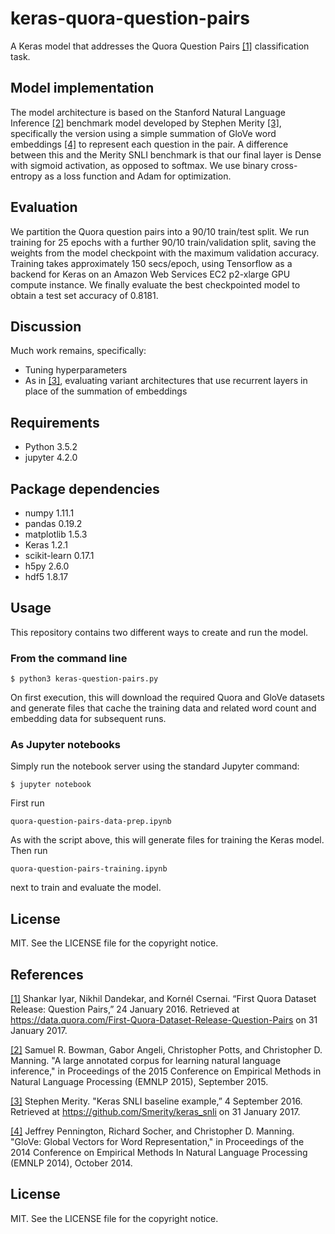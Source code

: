 # keras-quora-question-pairs

A Keras model that addresses the Quora Question Pairs [[1]](https://data.quora.com/First-Quora-Dataset-Release-Question-Pairs) classification task.

## Model implementation

The model architecture is based on the Stanford Natural Language Inference [[2]](http://nlp.stanford.edu/pubs/snli_paper.pdf) benchmark model developed by Stephen Merity [[3]](https://github.com/Smerity/keras_snli), specifically the version using a simple summation of GloVe word embeddings [[4]](http://nlp.stanford.edu/pubs/glove.pdf) to represent each question in the pair. A difference between this and the Merity SNLI benchmark is that our final layer is Dense with sigmoid activation, as opposed to softmax. We use binary cross-entropy as a loss function and Adam for optimization. 

## Evaluation

We partition the Quora question pairs into a 90/10 train/test split. We run training for 25 epochs with a further 90/10 train/validation split, saving the weights from the model checkpoint with the maximum validation accuracy. Training takes approximately 150 secs/epoch, using Tensorflow as a backend for Keras on an Amazon Web Services EC2 p2-xlarge GPU compute instance. We finally evaluate the best checkpointed model to obtain a test set accuracy of 0.8181.

## Discussion

Much work remains, specifically:

* Tuning hyperparameters
* As in [[3]](https://github.com/Smerity/keras_snli), evaluating variant architectures that use recurrent layers in place of the summation of embeddings

## Requirements

* Python 3.5.2
* jupyter 4.2.0

## Package dependencies

* numpy 1.11.1
* pandas 0.19.2
* matplotlib 1.5.3
* Keras 1.2.1
* scikit-learn 0.17.1
* h5py 2.6.0
* hdf5 1.8.17

## Usage

This repository contains two different ways to create and run the model.

### From the command line

    $ python3 keras-question-pairs.py

On first execution, this will download the required Quora and GloVe datasets and generate files that cache the training data and related word count and embedding data for subsequent runs.

### As Jupyter notebooks

Simply run the notebook server using the standard Jupyter command:

    $ jupyter notebook

First run 

    quora-question-pairs-data-prep.ipynb

As with the script above, this will generate files for training the Keras model. Then run

    quora-question-pairs-training.ipynb
    
next to train and evaluate the model.

## License

MIT. See the LICENSE file for the copyright notice.

## References

[[1]](https://data.quora.com/First-Quora-Dataset-Release-Question-Pairs) Shankar Iyar, Nikhil Dandekar, and Kornél Csernai. “First Quora Dataset Release: Question Pairs,” 24 January 2016. Retrieved at https://data.quora.com/First-Quora-Dataset-Release-Question-Pairs on 31 January 2017.

[[2]](http://nlp.stanford.edu/pubs/snli_paper.pdf)  Samuel R. Bowman, Gabor Angeli, Christopher Potts, and Christopher D. Manning. "A large annotated corpus for learning natural language inference," in Proceedings of the 2015 Conference on Empirical Methods in Natural Language Processing (EMNLP 2015), September 2015.

[[3]](https://github.com/Smerity/keras_snli) Stephen Merity. "Keras SNLI baseline example,” 4 September 2016. Retrieved at https://github.com/Smerity/keras_snli on 31 January 2017.

[[4]](http://nlp.stanford.edu/pubs/glove.pdf) Jeffrey Pennington, Richard Socher, and Christopher D. Manning. "GloVe: Global Vectors for Word Representation," in Proceedings of the 2014 Conference on Empirical Methods In Natural Language Processing (EMNLP 2014), October 2014.

## License

MIT. See the LICENSE file for the copyright notice.
